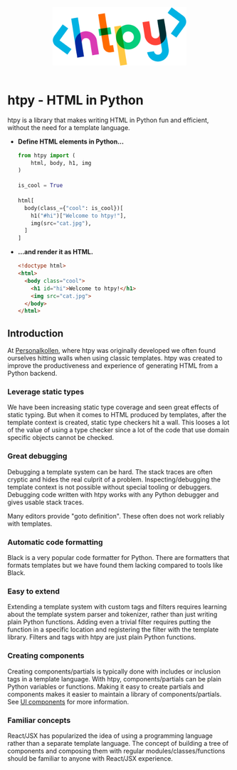 <img src="assets/htpy.webp" width="300" style="margin: 0 auto 60px auto; display: block;">

# htpy - HTML in Python

htpy is a library that makes writing HTML in Python fun and efficient,
without the need for a template language.

<div class="grid cards" markdown>

-   __Define HTML elements in Python...__

    ```python
    from htpy import (
        html, body, h1, img
    )

    is_cool = True

    html[
      body(class_={"cool": is_cool})[
        h1("#hi")["Welcome to htpy!"],
        img(src="cat.jpg"),
      ]
    ]
    ```

-   __...and render it as HTML.__
    ```html
    <!doctype html>
    <html>
      <body class="cool">
        <h1 id="hi">Welcome to htpy!</h1>
        <img src="cat.jpg">
      </body>
    </html>
    ```
</div>

## Introduction
At [Personalkollen](https://personalkollen.se/start/), where htpy was originally
developed we often found ourselves hitting walls when using classic templates.
htpy was created to improve the productiveness and experience of generating HTML
from a Python backend.

### Leverage static types
We have been increasing static type coverage and seen great effects of static
typing. But when it comes to HTML produced by templates, after the template
context is created, static type checkers hit a wall. This looses a lot of the
value of using a type checker since a lot of the code that use domain
specific objects cannot be checked.

### Great debugging
Debugging a template system can be hard. The stack traces are often cryptic and
hides the real culprit of a problem. Inspecting/debugging the template context
is not possible without special tooling or debuggers. Debugging code written
with htpy works with any Python debugger and gives usable stack traces.

Many editors provide "goto definition". These often does not work reliably with
templates.

### Automatic code formatting
Black is a very popular code formatter for Python. There are formatters that
formats templates but we have found them lacking compared to tools like Black.

### Easy to extend
Extending a template system with custom tags and filters requires learning about
the template system parser and tokenizer, rather than just writing plain Python
functions. Adding even a trivial filter requires putting the function in a
specific location and registering the filter with the template library. Filters
and tags with htpy are just plain Python functions.

### Creating components
Creating components/partials is typically done with includes or inclusion tags
in a template language. With htpy, components/partials can be plain Python
variables or functions. Making it easy to create partials and components makes
it easier to maintain a library of components/partials. See [UI components](common-patterns.md#ui-components) for more information.

### Familiar concepts
React/JSX has popularized the idea of using a programming language rather than a
separate template language. The concept of building a tree of components and
composing them with regular modules/classes/functions should be familiar to
anyone with React/JSX experience.
